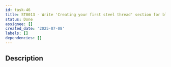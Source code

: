 ```yaml
---
id: task-46
title: ST0013 - Write 'Creating your first steel thread' section for blog 0005
status: Done
assignee: []
created_date: '2025-07-08'
labels: []
dependencies: []
---
```


## Description
